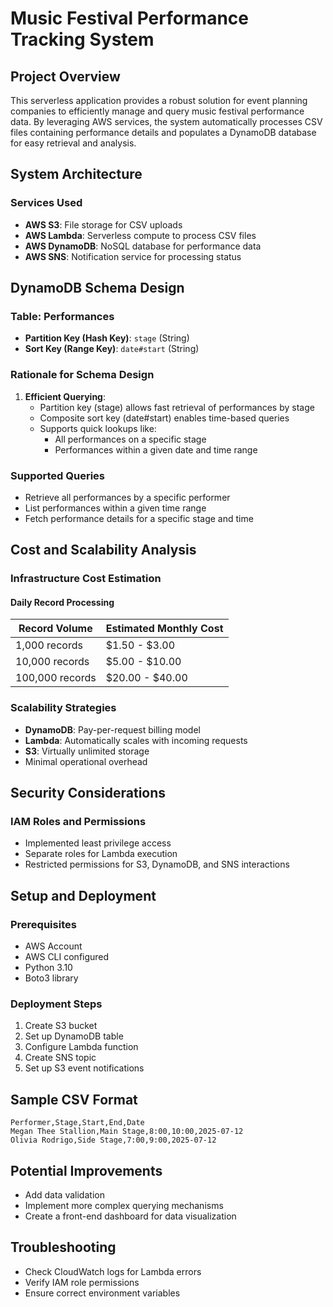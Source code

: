 # Music Festival Performance Tracking System

## Project Overview

This serverless application provides a robust solution for event planning companies to efficiently manage and query music festival performance data. By leveraging AWS services, the system automatically processes CSV files containing performance details and populates a DynamoDB database for easy retrieval and analysis.

## System Architecture

### Services Used
- **AWS S3**: File storage for CSV uploads
- **AWS Lambda**: Serverless compute to process CSV files
- **AWS DynamoDB**: NoSQL database for performance data
- **AWS SNS**: Notification service for processing status

## DynamoDB Schema Design

### Table: Performances
- **Partition Key (Hash Key)**: `stage` (String)
- **Sort Key (Range Key)**: `date#start` (String)

### Rationale for Schema Design
1. **Efficient Querying**: 
   - Partition key (stage) allows fast retrieval of performances by stage
   - Composite sort key (date#start) enables time-based queries
   - Supports quick lookups like:
     * All performances on a specific stage
     * Performances within a given date and time range

### Supported Queries
- Retrieve all performances by a specific performer
- List performances within a given time range
- Fetch performance details for a specific stage and time

## Cost and Scalability Analysis

### Infrastructure Cost Estimation

#### Daily Record Processing
| Record Volume | Estimated Monthly Cost |
|--------------|------------------------|
| 1,000 records | $1.50 - $3.00 |
| 10,000 records | $5.00 - $10.00 |
| 100,000 records | $20.00 - $40.00 |

### Scalability Strategies
- **DynamoDB**: Pay-per-request billing model
- **Lambda**: Automatically scales with incoming requests
- **S3**: Virtually unlimited storage
- Minimal operational overhead

## Security Considerations

### IAM Roles and Permissions
- Implemented least privilege access
- Separate roles for Lambda execution
- Restricted permissions for S3, DynamoDB, and SNS interactions

## Setup and Deployment

### Prerequisites
- AWS Account
- AWS CLI configured
- Python 3.10
- Boto3 library

### Deployment Steps
1. Create S3 bucket
2. Set up DynamoDB table
3. Configure Lambda function
4. Create SNS topic
5. Set up S3 event notifications

## Sample CSV Format
```csv
Performer,Stage,Start,End,Date
Megan Thee Stallion,Main Stage,8:00,10:00,2025-07-12
Olivia Rodrigo,Side Stage,7:00,9:00,2025-07-12
```

## Potential Improvements
- Add data validation
- Implement more complex querying mechanisms
- Create a front-end dashboard for data visualization

## Troubleshooting
- Check CloudWatch logs for Lambda errors
- Verify IAM role permissions
- Ensure correct environment variables
